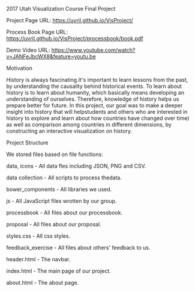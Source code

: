 2017 Utah Visualization Course Final Project

Project Page URL: https://uvril.github.io/VisProject/

Process Book Page URL: https://uvril.github.io/VisProject/processbook/book.pdf

Demo Video URL: https://www.youtube.com/watch?v=JANFeJbcWX8&feature=youtu.be

Motivation

History is always fascinating.It's important to learn lessons from the past, by understanding the causality behind historical events. To learn about history is to learn about humanity, which basically means developing an understanding of ourselves. Therefore, knowledge of history helps us prepare better for future. In this project, our goal was to make a deeper insight into history that will helpstudents and others who are interested in history to explore and learn about how countries have changed over time) as well as comparison among countries in different dimensions, by constructing an interactive visualization on history.

Project Structure

We stored files based on file functions:

data, icons - All data fles including JSON, PNG and CSV.

data collection - All scripts to process thedata.

bower_components - All libraries we used.

js - All JavaScript files wrotten by our group.

processbook - All files about our processbook.

proposal - All files about our proposal.

styles.css - All css styles.

feedback_exercise - All files about others' feedback to us.

header.html - The navbar.

index.html - The main page of our project.

about.html - The about page.

